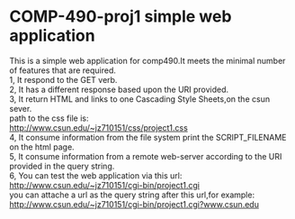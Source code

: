 # COMP-490-proj1 simple web application <br>
 This is a simple web application for comp490.It meets the minimal number of features that are required. <br>
 1, It respond to the GET verb. <br>
 2, It has a different response based upon the URI provided. <br>
 3, It return HTML and links to one Cascading Style Sheets,on the csun sever. <br>
    path to the css file is: <br>
    http://www.csun.edu/~jz710151/css/project1.css <br>
 4, It consume information from the file system print the SCRIPT_FILENAME on the html page. <br>
 5, It consume information from a remote web-server according to the URI provided in the query string. <br>
 6, You can test the web application via this url: <br>
    http://www.csun.edu/~jz710151/cgi-bin/project1.cgi <br>
    you can attache a url as the query string after this url,for example: <br>
    http://www.csun.edu/~jz710151/cgi-bin/project1.cgi?www.csun.edu <br>
